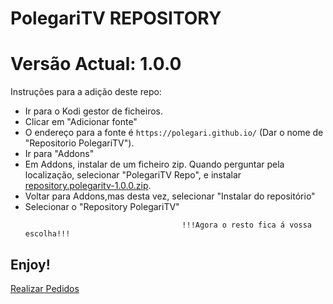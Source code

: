 # PolegariTV REPOSITORY
# Versão Actual: 1.0.0

Instruções para a adição deste repo:


<p align="left">
  <ul>
    <li>Ir para o Kodi gestor de ficheiros.</li>
    <li>Clicar em "Adicionar fonte"</li>
    <li>O endereço para a fonte é <code>https://polegari.github.io/</code> (Dar o nome de "Repositorio PolegariTV").</li>
    <li>Ir para "Addons"</li>
    <li>Em Addons, instalar de um ficheiro zip. Quando perguntar pela localização, selecionar "PolegariTV Repo", e instalar <a href="repository.polegaritv-1.0.0.zip">repository.polegaritv-1.0.0.zip</a>.</li>
    <li>Voltar para Addons,mas desta vez, selecionar "Instalar do repositório"</li>
    <li>Selecionar o "Repository PolegariTV"</li>
    
                                       !!!Agora o resto fica á vossa escolha!!!
  </ul>
</p>

## Enjoy!

<a href="iindex.html">Realizar Pedidos</a>
